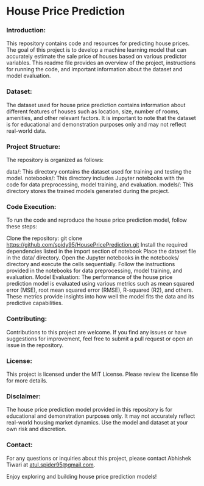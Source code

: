 # House Price Prediction
> 

### Introduction:
This repository contains code and resources for predicting house prices. The goal of this project is to develop a machine learning model that can accurately estimate the sale price of houses based on various predictor variables. This readme file provides an overview of the project, instructions for running the code, and important information about the dataset and model evaluation.

### Dataset:
The dataset used for house price prediction contains information about different features of houses such as location, size, number of rooms, amenities, and other relevant factors. It is important to note that the dataset is for educational and demonstration purposes only and may not reflect real-world data.

### Project Structure:
The repository is organized as follows:

data/: This directory contains the dataset used for training and testing the model.
notebooks/: This directory includes Jupyter notebooks with the code for data preprocessing, model training, and evaluation.
models/: This directory stores the trained models generated during the project.

### Code Execution:
To run the code and reproduce the house price prediction model, follow these steps:

Clone the repository: git clone https://github.com/spidy95/HousePricePrediction.git
Install the required dependencies listed in the import section of notebook
Place the dataset file in the data/ directory.
Open the Jupyter notebooks in the notebooks/ directory and execute the cells sequentially.
Follow the instructions provided in the notebooks for data preprocessing, model training, and evaluation.
Model Evaluation:
The performance of the house price prediction model is evaluated using various metrics such as mean squared error (MSE), root mean squared error (RMSE), R-squared (R2), and others. These metrics provide insights into how well the model fits the data and its predictive capabilities.

### Contributing:
Contributions to this project are welcome. If you find any issues or have suggestions for improvement, feel free to submit a pull request or open an issue in the repository.

### License:
This project is licensed under the MIT License. Please review the license file for more details.

### Disclaimer:
The house price prediction model provided in this repository is for educational and demonstration purposes only. It may not accurately reflect real-world housing market dynamics. Use the model and dataset at your own risk and discretion.

### Contact:
For any questions or inquiries about this project, please contact Abhishek Tiwari at atul.spider95@gmail.com.

Enjoy exploring and building house price prediction models!

